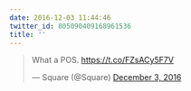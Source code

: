```yaml
---
date: 2016-12-03 11:44:46
twitter_id: 805090409168961536
title: ''
---
```


<blockquote class="twitter-tweet"><p lang="en" dir="ltr">What a POS. <a href="https://t.co/FZsACy5F7V">https://t.co/FZsACy5F7V</a></p>&mdash; Square (@Square) <a href="https://twitter.com/Square/status/805088002955296768?ref_src=twsrc%5Etfw">December 3, 2016</a></blockquote>
<script async src="https://platform.twitter.com/widgets.js" charset="utf-8"></script>
